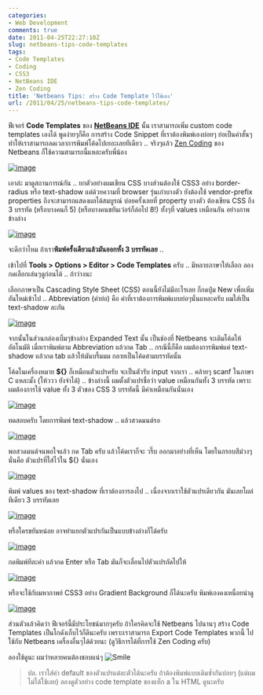 ```yaml
---
categories:
- Web Development
comments: true
date: 2011-04-25T22:27:10Z
slug: netbeans-tips-code-templates
tags:
- Code Templates
- Coding
- CSS3
- NetBeans IDE
- Zen Coding
title: 'Netbeans Tips: สร้าง Code Template ไว้ใช้เอง'
url: /2011/04/25/netbeans-tips-code-templates/
---
```


ฟีเจอร์ **Code Templates** ของ **[NetBeans IDE](https://armno.in.th/20100710/%e0%b9%81%e0%b8%99%e0%b8%b0%e0%b8%99%e0%b8%b3-netbeans-ide-%e0%b8%aa%e0%b8%b3%e0%b8%ab%e0%b8%a3%e0%b8%b1%e0%b8%9a%e0%b9%80%e0%b8%82%e0%b8%b5%e0%b8%a2%e0%b8%99%e0%b9%82%e0%b8%84%e0%b9%89%e0%b8%94-php)** นั้น เราสามารถเพิ่ม custom code templates เองได้ พูดง่ายๆก็คือ การสร้าง Code Snippet ที่เราต้องพิมพ์เองบ่อยๆ ย่อเป็นคำสั้นๆ ทำให้เราสามารถลดเวลาการพิมพ์โค้ดไปเยอะเลยทีเดียว .. จริงๆแล้ว [Zen Coding](https://armno.in.th/2010/10/20/%E0%B8%81%E0%B8%B2%E0%B8%A3%E0%B9%83%E0%B8%8A%E0%B9%89-zen-coding-%E0%B8%AA%E0%B8%B3%E0%B8%AB%E0%B8%A3%E0%B8%B1%E0%B8%9A-netbeans-ide/) ของ Netbeans ก็ใช้ความสามารถนี้แหละครับพี่น้อง

[![image](https://files.armno.in.th/uploads/2011/04/image_thumb8.png)](https://files.armno.in.th/uploads/2011/04/image9.png)


เอาล่ะ มาดูสถานการณ์กัน .. ยกตัวอย่างผมเขียน CSS บางส่วนต้องใช้ CSS3 อย่าง border-radius หรือ text-shadow แต่ด้วยความที่ browser รุ่นเก่าบางตัว ยังต้องใช้ vendor-prefix properties ถึงจะสามารถแสดงผลได้สมบูรณ์ บ่อยครั้งเลยที่ property บางตัว ต้องเขียน CSS ถึง 3 บรรทัด (หรือบางคนก็ 5) (หรือบางคนขยันเว่อร์ก็ล่อไป 8!) ทั้งๆที่ values เหมือนกัน อย่างภาพข้างล่าง

[![image](https://files.armno.in.th/uploads/2011/04/image_thumb9.png)](https://files.armno.in.th/uploads/2011/04/image10.png)

จะดีกว่าไหม ถ้าเรา**พิมพ์ครั้งเดียวแล้วมันออกทั้ง 3 บรรทัดเลย** ..

เข้าไปที่ **Tools > Options > Editor > Code Templates** ครับ .. มีหลายภาษาให้เลือก ลองกดเลือกเล่นๆดูก่อนได้ .. ถ้าว่างนะ

เลือกภาษาเป็น Cascading Style Sheet (CSS) ตอนนี้ยังไม่มีอะไรเลย ก็กดปุ่ม New เพื่อเพิ่มอันใหม่เข้าไป .. Abbreviation (คำย่อ) คือ คำที่เราต้องการพิมพ์แบบย่อๆนั่นแหละครับ ผมใส่เป็น text-shadow ละกัน

[![image](https://files.armno.in.th/uploads/2011/04/image_thumb10.png)](https://files.armno.in.th/uploads/2011/04/image11.png)

จากนั้นในส่วนกล่องเบิ้มๆข้างล่าง Expanded Text นั้น เป็นช่องที่ Netbeans จะเติมโค้ดให้อัตโนมัติ เมื่อเราพิมพ์ตาม Abbreviation แล้วกด Tab .. กรณีนี้ก็คือ ผมต้องการพิมพ์แค่ text-shadow แล้วกด tab แล้วให้มันบรึ้มมม กลายเป็นโค้ดสามบรรทัดนั้น

โค้ดในเครื่องหมาย **${}** ก็เหมือนตัวแปรครับ จะเป็นตัวรับ input จากเรา .. คล้ายๆ scanf ในภาษา C แหละมั้ง (โห้ววว ยังจำได้) .. ข้างล่างนี้ ผมตั้งตัวแปรชื่อว่า value เหมือนกันทั้ง 3 บรรทัด เพราะผมต้องการใช้ value ทั้ง 3 ตัวของ CSS 3 บรรทัดนี้ มีค่าเหมือนกันนั่นเอง

[![image](https://files.armno.in.th/uploads/2011/04/image_thumb11.png)](https://files.armno.in.th/uploads/2011/04/image12.png)

ทดสอบครับ โดยการพิมพ์ text-shadow .. แล้วสวดมนต์รอ

[![image](https://files.armno.in.th/uploads/2011/04/image_thumb12.png)](https://files.armno.in.th/uploads/2011/04/image13.png)

พอสวดมนต์จนพอใจแล้ว กด Tab ครับ แล้วโค้ดเราก็จะ วรึ๊บ ออกมาอย่างที่เห็น โดยในกรอบสีม่วงๆนั่นคือ ตัวแปรที่ใส่ไว้ใน ${} นั่นเอง

[![image](https://files.armno.in.th/uploads/2011/04/image_thumb13.png)](https://files.armno.in.th/uploads/2011/04/image14.png)

พิมพ์ values ของ text-shadow ที่เราต้องการลงไป .. เนื่องจากเราใช้ตัวแปรเดียวกัน มันเลยโผล่ทีเดียว 3 บรรทัดเลย

[![image](https://files.armno.in.th/uploads/2011/04/image_thumb14.png)](https://files.armno.in.th/uploads/2011/04/image15.png)

หรือใครขยันหน่อย อาจทำแยกตัวแปรกันเป็นแบบข้างล่างก็ได้ครับ

[![image](https://files.armno.in.th/uploads/2011/04/image_thumb15.png)](https://files.armno.in.th/uploads/2011/04/image16.png)

กดพิมพ์ทีละค่า แล้วกด Enter หรือ Tab มันก็จะเลื่อนไปตัวแปรถัดไปให้

[![image](https://files.armno.in.th/uploads/2011/04/image_thumb16.png)](https://files.armno.in.th/uploads/2011/04/image17.png)

หรือจะใช้กับมหากาพย์ CSS3 อย่าง Gradient Background ก็ได้นะครับ พิมพ์เองคงเหนื่อยน่าดู

[![image](https://files.armno.in.th/uploads/2011/04/image_thumb17.png)](https://files.armno.in.th/uploads/2011/04/image18.png)

ส่วนตัวแล้วคิดว่า ฟีเจอร์นี้มีประโยชน์มากๆครับ ถ้าใครคิดจะใช้ Netbeans ไปนานๆ สร้าง Code Templates เป็นโกดังเก็บไว้ก็ดีนะครับ เพราะเราสามารถ Export Code Templates พวกนี้ ไปใช้กับ Netbeans เครื่องอื่นๆได้ด้วยนะ (ดูวิธีการได้ที่การใช้ Zen Coding ครับ)

ลองใช้ดูนะ ผมว่าหลายคนต้องชอบแน่ๆ ![Smile](https://files.armno.in.th/uploads/2011/04/wlEmoticon-smile3.png)

> ปล. เราใส่ค่า default ของตัวแปรแต่ละตัวได้นะครับ ถ้าต้องพิมพ์แบบเดิมซ้ำกันบ่อยๆ (แต่ผมไม่ได้ใช้เลย) ลองดูตัวอย่าง code template ของแท็ก a ใน HTML ดูนะครับ
